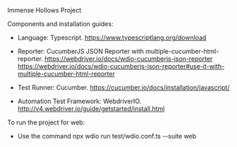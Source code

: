 Immense Hollows Project 

Components and installation guides:

- Language: Typescript.
  https://www.typescriptlang.org/download

- Reporter: CucumberJS JSON Reporter with multiple-cucumber-html-reporter.
  https://webdriver.io/docs/wdio-cucumberjs-json-reporter
  https://webdriver.io/docs/wdio-cucumberjs-json-reporter#use-it-with-multiple-cucumber-html-reporter

- Test Runner: Cucumber.
  https://cucumber.io/docs/installation/javascript/

- Automation Test Framework: WebdriverIO.
  http://v4.webdriver.io/guide/getstarted/install.html

To run the project for web:
- Use the command npx wdio run test/wdio.conf.ts --suite web
